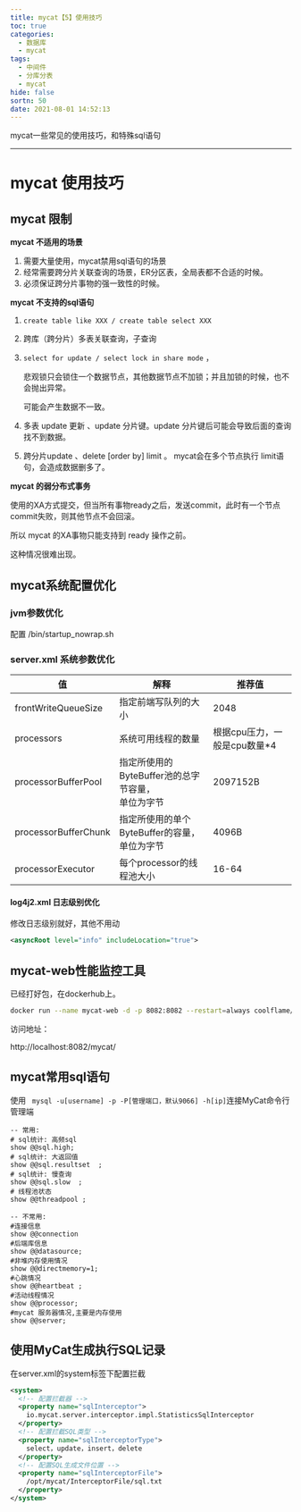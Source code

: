 ```yaml
---
title: mycat【5】使用技巧
toc: true
categories:
  - 数据库
  - mycat 
tags:
  - 中间件
  - 分库分表
  - mycat
hide: false
sortn: 50
date: 2021-08-01 14:52:13
---
```


mycat一些常见的使用技巧，和特殊sql语句

<!-- more -->

------



# mycat 使用技巧



## mycat 限制

**mycat 不适用的场景**

1. 需要大量使用，mycat禁用sql语句的场景
2. 经常需要跨分片关联查询的场景，ER分区表，全局表都不合适的时候。
3. 必须保证跨分片事物的强一致性的时候。



**mycat 不支持的sql语句**

1. `create table like XXX / create table select XXX`

2. 跨库（跨分片）多表关联查询，子查询

3. `select for update / select lock in share mode` ，

   悲观锁只会锁住一个数据节点，其他数据节点不加锁；并且加锁的时候，也不会抛出异常。

   可能会产生数据不一致。

4. 多表 update 更新 、update 分片键。update 分片键后可能会导致后面的查询找不到数据。

5. 跨分片update 、delete [order by] limit 。 mycat会在多个节点执行 limit语句，会造成数据删多了。

   

**mycat 的弱分布式事务**

使用的XA方式提交，但当所有事物ready之后，发送commit，此时有一个节点commit失败，则其他节点不会回滚。

所以 mycat 的XA事物只能支持到 ready 操作之前。

这种情况很难出现。



## mycat系统配置优化



### jvm参数优化

配置 /bin/startup_nowrap.sh



### server.xml 系统参数优化

| 值                   | 解释                                                 | 推荐值                       |
| -------------------- | ---------------------------------------------------- | ---------------------------- |
| frontWriteQueueSize  | 指定前端写队列的大小                                 | 2048                         |
| processors           | 系统可用线程的数量                                   | 根据cpu压力，一般是cpu数量*4 |
| processorBufferPool  | 指定所使用的ByteBuffer池的总字节容量，<br>单位为字节 | 2097152B                     |
| processorBufferChunk | 指定所使用的单个ByteBuffer的容量，<br>单位为字节     | 4096B                        |
| processorExecutor    | 每个processor的线程池大小                            | 16-64                        |



#### log4j2.xml 日志级别优化

修改日志级别就好，其他不用动

```xml
<asyncRoot level="info" includeLocation="true">
```





## mycat-web性能监控工具

已经打好包，在dockerhub上。

```sh
docker run --name mycat-web -d -p 8082:8082 --restart=always coolflame/mycat-web  
```

访问地址：

http://localhost:8082/mycat/



## mycat常用sql语句

使用 ` mysql -u[username] -p -P[管理端口，默认9066] -h[ip]`连接MyCat命令行管理端

```mysql
-- 常用:
# sql统计: 高频sql
show @@sql.high;
# sql统计: 大返回值
show @@sql.resultset  ;
# sql统计: 慢查询
show @@sql.slow  ;
# 线程池状态
show @@threadpool ;

-- 不常用:
#连接信息
show @@connection 
#后端库信息
show @@datasource;
#非堆内存使用情况
show @@directmemory=1;
#心跳情况
show @@heartbeat ;
#活动线程情况
show @@processor;
#mycat 服务器情况,主要是内存使用
show @@server;
```



## 使用MyCat生成执行SQL记录

在server.xml的system标签下配置拦截

```xml
<system>
  <!-- 配置拦截器 -->
  <property name="sqlInterceptor">
    io.mycat.server.interceptor.impl.StatisticsSqlInterceptor
  </property>
  <!-- 配置拦截SQL类型 -->
  <property name="sqlInterceptorType">
    select，update，insert，delete
  </property>
  <!-- 配置SQL生成文件位置 -->
  <property name="sqlInterceptorFile">
    /opt/mycat/InterceptorFile/sql.txt
  </property>
</system>
```
